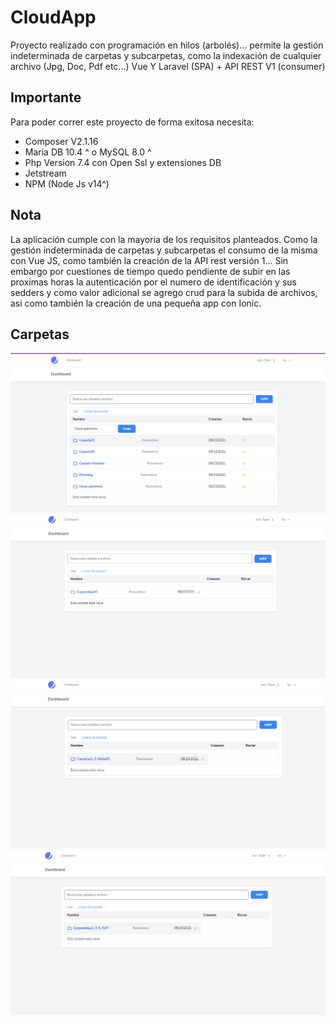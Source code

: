 # CloudApp
Proyecto realizado con programación en hilos (arbolés)... permite la gestión indeterminada de carpetas y subcarpetas, como la indexación de cualquier archivo (Jpg, Doc, Pdf etc...) Vue Y Laravel (SPA) + API REST V1 (consumer)

## Importante
Para poder correr este proyecto de forma exitosa necesita: 
- Composer V2.1.16
- Maria DB 10.4 ^ o MySQL 8.0 ^
- Php Version 7.4 con Open Ssl y extensiones DB
- Jetstream
- NPM (Node Js v14^)

## Nota
La aplicación cumple con la mayoria de los requisitos planteados. Como la gestión indeterminada de carpetas y subcarpetas el consumo de la misma con Vue JS, como también la creación de la API rest versión 1... Sin embargo por cuestiones de tiempo quedo pendiente de subir en las proximas horas la autenticación por el numero de identificación y sus sedders y como valor adicional se agrego crud para la subida de archivos, asi como también la creación de una pequeña app con Ionic.

## Carpetas
![alt text](https://github.com/paternostroleonardo/CloudApp/blob/main/principal.PNG)
![alt text](https://github.com/paternostroleonardo/CloudApp/blob/main/subcarpeta1.PNG)
![alt text](https://github.com/paternostroleonardo/CloudApp/blob/main/subcarpetadesubcarpeta.PNG)
![alt text](https://github.com/paternostroleonardo/CloudApp/blob/main/result.PNG)
